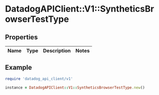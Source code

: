 # DatadogAPIClient::V1::SyntheticsBrowserTestType

## Properties

| Name | Type | Description | Notes |
| ---- | ---- | ----------- | ----- |

## Example

```ruby
require 'datadog_api_client/v1'

instance = DatadogAPIClient::V1::SyntheticsBrowserTestType.new()
```
